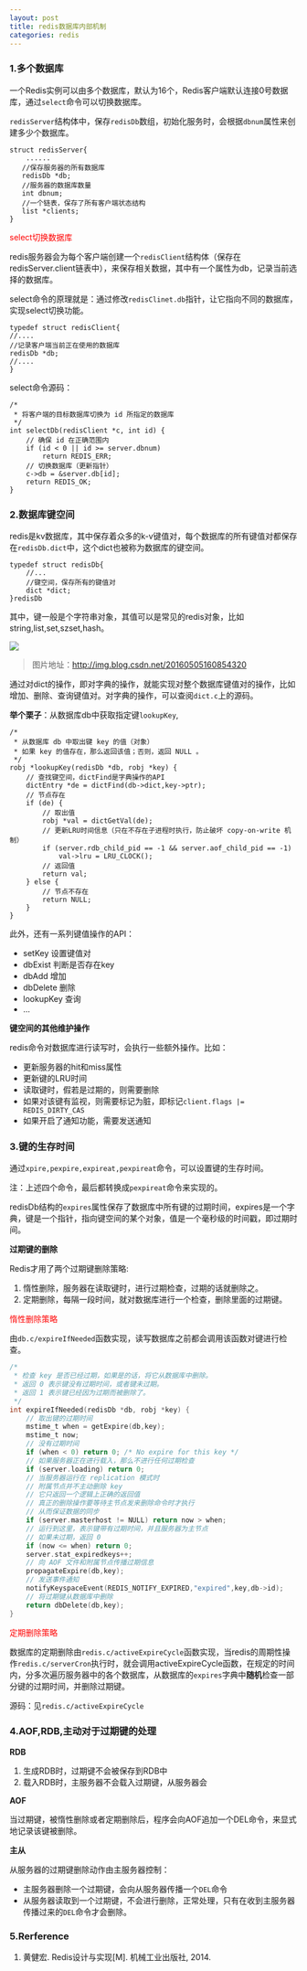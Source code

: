 ```yaml
---
layout: post
title: redis数据库内部机制
categories: redis
---
```

### 1.多个数据库

一个Redis实例可以由多个数据库，默认为16个，Redis客户端默认连接0号数据库，通过`select`命令可以切换数据库。

`redisServer`结构体中，保存`redisDb`数组，初始化服务时，会根据`dbnum`属性来创建多少个数据库。

```
struct redisServer{
    ......
   //保存服务器的所有数据库
   redisDb *db;
   //服务器的数据库数量
   int dbnum;
   //一个链表，保存了所有客户端状态结构
   list *clients;
}
```

<font color="#ff0000">select切换数据库</font>

redis服务器会为每个客户端创建一个`redisClient`结构体（保存在redisServer.client链表中），来保存相关数据，其中有一个属性为db，记录当前选择的数据库。

select命令的原理就是：通过修改`redisClinet.db`指针，让它指向不同的数据库，实现select切换功能。

```
typedef struct redisClient{
//....
//记录客户端当前正在使用的数据库
redisDb *db;
//....
}
```

select命令源码：

```
/*
 * 将客户端的目标数据库切换为 id 所指定的数据库
 */
int selectDb(redisClient *c, int id) {
    // 确保 id 在正确范围内
    if (id < 0 || id >= server.dbnum)
        return REDIS_ERR;
    // 切换数据库（更新指针）
    c->db = &server.db[id];
    return REDIS_OK;
}
```

### 2.数据库键空间

redis是kv数据库，其中保存着众多的k-v键值对，每个数据库的所有键值对都保存在`redisDb.dict`中，这个dict也被称为数据库的键空间。

```
typedef struct redisDb{
    //...
    //键空间，保存所有的键值对
    dict *dict;
}redisDb
```

其中，键一般是个字符串对象，其值可以是常见的redis对象，比如string,list,set,szset,hash。

[![](http://img.blog.csdn.net/20160505160854320)](http://img.blog.csdn.net/20160505160854320)

> 图片地址：http://img.blog.csdn.net/20160505160854320

通过对dict的操作，即对字典的操作，就能实现对整个数据库键值对的操作，比如增加、删除、查询键值对。对字典的操作，可以查阅`dict.c`上的源码。

**举个栗子**：从数据库db中获取指定键`lookupKey`,

```
/*
 * 从数据库 db 中取出键 key 的值（对象）
 * 如果 key 的值存在，那么返回该值；否则，返回 NULL 。
 */
robj *lookupKey(redisDb *db, robj *key) {
    // 查找键空间，dictFind是字典操作的API
    dictEntry *de = dictFind(db->dict,key->ptr);
    // 节点存在
    if (de) {
        // 取出值
        robj *val = dictGetVal(de);
        // 更新LRU时间信息（只在不存在子进程时执行，防止破坏 copy-on-write 机制）
        if (server.rdb_child_pid == -1 && server.aof_child_pid == -1)
            val->lru = LRU_CLOCK();
        // 返回值
        return val;
    } else {
        // 节点不存在
        return NULL;
    }
}
```

此外，还有一系列键值操作的API：

+ setKey 设置键值对
+ dbExist 判断是否存在key
+ dbAdd 增加
+ dbDelete 删除
+ lookupKey 查询
+ ...

**键空间的其他维护操作**

redis命令对数据库进行读写时，会执行一些额外操作。比如：

+ 更新服务器的hit和miss属性
+ 更新键的LRU时间
+ 读取键时，假若是过期的，则需要删除
+ 如果对该键有监视，则需要标记为脏，即标记`client.flags |= REDIS_DIRTY_CAS`
+ 如果开启了通知功能，需要发送通知

### 3.键的生存时间

通过`xpire,pexpire,expireat,pexpireat`命令，可以设置键的生存时间。

注：上述四个命令，最后都转换成`pexpireat`命令来实现的。

redisDb结构的`expires`属性保存了数据库中所有键的过期时间，expires是一个字典，键是一个指针，指向键空间的某个对象，值是一个毫秒级的时间戳，即过期时间。

**过期键的删除**

Redis才用了两个过期键删除策略:

1. 惰性删除，服务器在读取键时，进行过期检查，过期的话就删除之。
2. 定期删除，每隔一段时间，就对数据库进行一个检查，删除里面的过期键。

<font color="ff0000">惰性删除策略</font>

由`db.c/expireIfNeeded`函数实现，读写数据库之前都会调用该函数对键进行检查。

```c
/*
 * 检查 key 是否已经过期，如果是的话，将它从数据库中删除。
 * 返回 0 表示键没有过期时间，或者键未过期。
 * 返回 1 表示键已经因为过期而被删除了。
 */
int expireIfNeeded(redisDb *db, robj *key) {
    // 取出键的过期时间
    mstime_t when = getExpire(db,key);
    mstime_t now;
    // 没有过期时间
    if (when < 0) return 0; /* No expire for this key */
    // 如果服务器正在进行载入，那么不进行任何过期检查
    if (server.loading) return 0;
    // 当服务器运行在 replication 模式时
    // 附属节点并不主动删除 key
    // 它只返回一个逻辑上正确的返回值
    // 真正的删除操作要等待主节点发来删除命令时才执行
    // 从而保证数据的同步
    if (server.masterhost != NULL) return now > when;
    // 运行到这里，表示键带有过期时间，并且服务器为主节点
    // 如果未过期，返回 0
    if (now <= when) return 0;
    server.stat_expiredkeys++;
    // 向 AOF 文件和附属节点传播过期信息
    propagateExpire(db,key);
    // 发送事件通知
    notifyKeyspaceEvent(REDIS_NOTIFY_EXPIRED,"expired",key,db->id);
    // 将过期键从数据库中删除
    return dbDelete(db,key);
}
```

<font color="ff0000">定期删除策略</font>

数据库的定期删除由`redis.c/activeExpireCycle`函数实现，当redis的周期性操作`redis.c/serverCron`执行时，就会调用activeExpireCycle函数，在规定的时间内，分多次遍历服务器中的各个数据库，从数据库的`expires`字典中**随机**检查一部分键的过期时间，并删除过期键。

源码：见`redis.c/activeExpireCycle`

### 4.AOF,RDB,主动对于过期键的处理

**RDB**

1. 生成RDB时，过期键不会被保存到RDB中
2. 载入RDB时，主服务器不会载入过期键，从服务器会

**AOF**

当过期键，被惰性删除或者定期删除后，程序会向AOF追加一个DEL命令，来显式地记录该键被删除。

**主从**

从服务器的过期键删除动作由主服务器控制：

+ 主服务器删除一个过期键，会向从服务器传播一个`DEL`命令
+ 从服务器读取到一个过期键，不会进行删除，正常处理，只有在收到主服务器传播过来的`DEL`命令才会删除。

### 5.Rerference

1. 黄健宏. Redis设计与实现[M]. 机械工业出版社, 2014.
